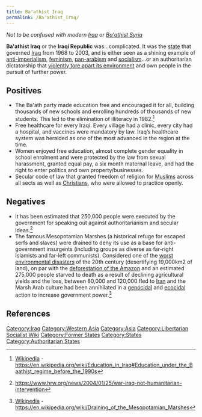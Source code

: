 ```yaml
---
title: Ba'athist Iraq
permalink: /Ba'athist_Iraq/
---
```


*Not to be confused with modern [Iraq](Iraq.md "wikilink") or [Ba'athist
Syria](Ba'athist_Syria.md "wikilink")*

**Ba'athist Iraq** or the **Iraqi Republic** was...complicated. It was
the [state](List_of_States.md "wikilink") that governed
[Iraq](Iraq.md "wikilink") from 1968 to 2003, and is either seen as a
shining example of [anti-imperialism](Anti-Colonialism.md "wikilink"),
[feminism](feminism.md "wikilink"),
[pan-arabism](Arab_Nationalism.md "wikilink") and
[socialism](socialism.md "wikilink")...or an authoritarian dictatorship
that [violently tore apart its environment](Ecocide.md "wikilink") and own
people in the pursuit of further power.

## Positives

- The Ba'ath party made education free and encouraged it for all,
  building thousands of new schools and enrolling hundreds of thousands
  of new students. This led to the elimination of illiteracy in
  1982.[^1]
- Free healthcare for every Iraqi. Every village had a clinic, every
  city had a hospital, and vaccines were mandatory by law. Iraq’s
  healthcare system was heralded as one of the most advanced in the
  region at the time.
- Women enjoyed free education, almost complete gender equality in
  school enrolment and were protected by the law from sexual harassment,
  granted equal pay, a six month maternal leave, and had the right to
  enter politics and own property/businesses.
- Secular code of law that granted freedom of religion for
  [Muslims](Islam.md "wikilink") across all sects as well as
  [Christians](Christianity.md "wikilink"), who were allowed to practice
  openly.

## Negatives

- It has been estimated that 250,000 people were executed by the
  government for speaking out against authoritarianism and secular
  ideas.[^2]
- The famous Mesopotamian Marshes (a historical refuge for escaped serfs
  and slaves) were drained to deny its use as a base for anti-government
  insurgents (including groups as diverse as far-right Islamists and
  far-left communists). Considered one of the [worst environmental
  disasters](List_of_Major_Environmental_Disasters.md "wikilink") of the
  20th century (desertifying 19,000km2 of land), on par with the
  [deforestation of the Amazon](deforestation_of_the_Amazon.md "wikilink")
  and an estimated 275,000 people starved to death as a result of
  declining agricultural yields and the loss, between 80,000 and 120,000
  fled to [Iran](Iran.md "wikilink") and the Marsh Arab culture had been
  annihilated in a [genocidal](Crimes_Against_Humanity.md "wikilink") and
  [ecocidal](Ecocide.md "wikilink") action to increase government
  power.[^3]

## References

<references />

[Category:Iraq](Category:Iraq.md "wikilink") [Category:Western
Asia](Category:Western_Asia.md "wikilink")
[Category:Asia](Category:Asia.md "wikilink") [Category:Libertarian
Socialist Wiki](Category:Libertarian_Socialist_Wiki.md "wikilink")
[Category:Former States](Category:Former_States.md "wikilink")
[Category:States](Category:States.md "wikilink") [Category:Authoritarian
States](Category:Authoritarian_States.md "wikilink")

[^1]: [Wikipedia](Wikipedia.md "wikilink") -
    <https://en.wikipedia.org/wiki/Education_in_Iraq#Education_under_the_Baathist_regime_before_the_1990s>

[^2]: <https://www.hrw.org/news/2004/01/25/war-iraq-not-humanitarian-intervention>

[^3]: [Wikipedia](Wikipedia.md "wikilink") -
    <https://en.wikipedia.org/wiki/Draining_of_the_Mesopotamian_Marshes>